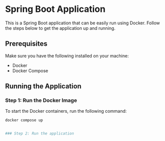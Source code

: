 # Spring Boot Application

This is a Spring Boot application that can be easily run using Docker. Follow the steps below to get the application up and running.

## Prerequisites

Make sure you have the following installed on your machine:

- Docker
- Docker Compose

## Running the Application

### Step 1: Run the Docker Image

To start the Docker containers, run the following command:

```bash
docker compose up


### Step 2: Run the application 

